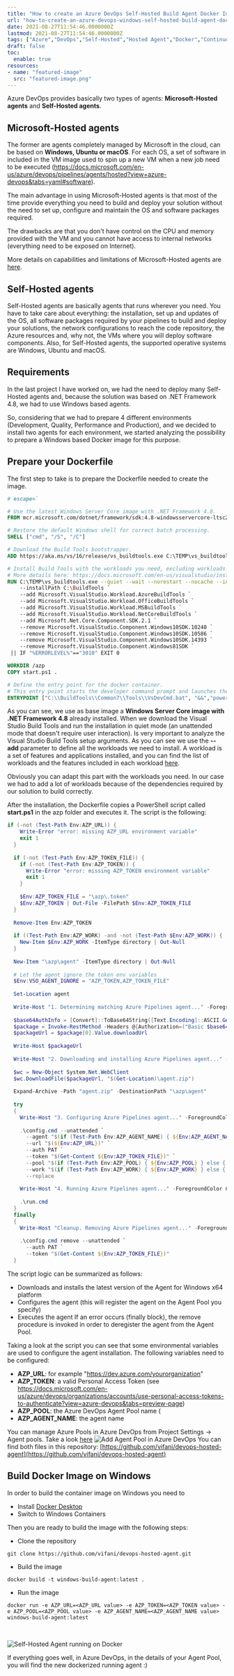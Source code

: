 ```yaml
---
title: "How to create an Azure DevOps Self-Hosted Build Agent Docker Image based on Windows"
url: "how-to-create-an-azure-devops-windows-self-hosted-build-agent-docker-image"
date: 2021-08-27T11:54:46.0000000Z
lastmod: 2021-08-27T11:54:46.0000000Z
tags: ["Azure","DevOps","Self-Hosted","Hosted Agent","Docker","Continuous Delivery","Continuos Integration","CI/CD"]
draft: false
toc:
  enable: true
resources:
- name: "featured-image"
  src: "featured-image.png"
---
```

Azure DevOps provides basically two types of agents: **Microsoft-Hosted agents** and **Self-Hosted agents**.
## Microsoft-Hosted agents
The former are agents completely managed by Microsoft in the cloud, can be based on **Windows, Ubuntu or macOS**. For each OS, a set of software in included in the VM image used to spin up a new VM when a new job need to be executed (https://docs.microsoft.com/en-us/azure/devops/pipelines/agents/hosted?view=azure-devops&tabs=yaml#software).

The main advantage in using Microsoft-Hosted agents is that most of the time provide everything you need to build and deploy your solution without the need to set up, configure and maintain the OS and software packages required. 

The drawbacks are that you don't have control on the CPU and memory provided with the VM and you cannot have access to internal networks (everything need to be exposed on Internet). 

More details on capabilities and limitations of Microsoft-Hosted agents are [here](https://docs.microsoft.com/en-us/azure/devops/pipelines/agents/hosted?view=azure-devops&tabs=yaml#capabilities-and-limitations).

## Self-Hosted agents
Self-Hosted agents are basically agents that runs wherever you need. You have to take care about everything: the installation, set up and updates of the OS, all software packages required by your pipelines to build and deploy your solutions, the network configurations to reach the code repository, the Azure resources and, why not, the VMs where you will deploy software components. Also, for Self-Hosted agents, the supported operative systems are Windows, Ubuntu and macOS.

## Requirements
In the last project I have worked on, we had the need to deploy many Self-Hosted agents and, because the solution was based on .NET Framework 4.8, we had to use Windows based agents. 

So, considering that we had to prepare 4 different environments (Development, Quality, Performance and Production), and we decided to install two agents for each environment, we started analyzing the possibility to prepare a Windows based Docker image for this purpose.

## Prepare your Dockerfile
The first step to take is to prepare the Dockerfile needed to create the image.

```dockerfile
# escape=`

# Use the latest Windows Server Core image with .NET Framework 4.8.
FROM mcr.microsoft.com/dotnet/framework/sdk:4.8-windowsservercore-ltsc2019

# Restore the default Windows shell for correct batch processing.
SHELL ["cmd", "/S", "/C"]

# Download the Build Tools bootstrapper.
ADD https://aka.ms/vs/16/release/vs_buildtools.exe C:\TEMP\vs_buildtools.exe

# Install Build Tools with the workloads you need, excluding workloads and components with known issues.
# More details here: https://docs.microsoft.com/en-us/visualstudio/install/workload-component-id-vs-build-tools
RUN C:\TEMP\vs_buildtools.exe --quiet --wait --norestart --nocache --includeRecommended `
    --installPath C:\BuildTools `
    --add Microsoft.VisualStudio.Workload.AzureBuildTools `
    --add Microsoft.VisualStudio.Workload.OfficeBuildTools `
    --add Microsoft.VisualStudio.Workload.MSBuildTools `
    --add Microsoft.VisualStudio.Workload.NetCoreBuildTools `
    --add Microsoft.Net.Core.Component.SDK.2.1 `
    --remove Microsoft.VisualStudio.Component.Windows10SDK.10240 `
    --remove Microsoft.VisualStudio.Component.Windows10SDK.10586 `
    --remove Microsoft.VisualStudio.Component.Windows10SDK.14393 `
    --remove Microsoft.VisualStudio.Component.Windows81SDK `
 || IF "%ERRORLEVEL%"=="3010" EXIT 0

WORKDIR /azp
COPY start.ps1 .

# Define the entry point for the docker container.
# This entry point starts the developer command prompt and launches the PowerShell shell.
ENTRYPOINT ["C:\\BuildTools\\Common7\\Tools\\VsDevCmd.bat", "&&","powershell.exe", ".\\start.ps1"]
```
As you can see, we use as base image a **Windows Server Core image with .NET Framework 4.8** already installed. When we download the Visual Studio Build Tools and run the installation in quiet mode (an unattended mode that doesn't require user interaction).
Is very important to analyze the Visual Studio Build Tools setup arguments. As you can see we use the **--add** parameter to define all the workloads we need to install. A workload is a set of features and applications installed, and you can find the list of workloads and the features included in each workload [here](https://docs.microsoft.com/en-us/visualstudio/install/workload-component-id-vs-build-tools).

Obviously you can adapt this part with the workloads you need. In our case we had to add a lot of workloads because of the dependencies required by our solution to build correctly.

After the installation, the Dockerfile copies a PowerShell script called **start.ps1** in the azp folder and executes it. The script is the following:
```ps1
if (-not (Test-Path Env:AZP_URL)) {
    Write-Error "error: missing AZP_URL environment variable"
    exit 1
  }
  
  if (-not (Test-Path Env:AZP_TOKEN_FILE)) {
    if (-not (Test-Path Env:AZP_TOKEN)) {
      Write-Error "error: missing AZP_TOKEN environment variable"
      exit 1
    }
  
    $Env:AZP_TOKEN_FILE = "\azp\.token"
    $Env:AZP_TOKEN | Out-File -FilePath $Env:AZP_TOKEN_FILE
  }
  
  Remove-Item Env:AZP_TOKEN
  
  if ((Test-Path Env:AZP_WORK) -and -not (Test-Path $Env:AZP_WORK)) {
    New-Item $Env:AZP_WORK -ItemType directory | Out-Null
  }
  
  New-Item "\azp\agent" -ItemType directory | Out-Null
  
  # Let the agent ignore the token env variables
  $Env:VSO_AGENT_IGNORE = "AZP_TOKEN,AZP_TOKEN_FILE"
  
  Set-Location agent
  
  Write-Host "1. Determining matching Azure Pipelines agent..." -ForegroundColor Cyan
  
  $base64AuthInfo = [Convert]::ToBase64String([Text.Encoding]::ASCII.GetBytes(":$(Get-Content ${Env:AZP_TOKEN_FILE})"))
  $package = Invoke-RestMethod -Headers @{Authorization=("Basic $base64AuthInfo")} "$(${Env:AZP_URL})/_apis/distributedtask/packages/agent?platform=win-x64&`$top=1"
  $packageUrl = $package[0].Value.downloadUrl
  
  Write-Host $packageUrl
  
  Write-Host "2. Downloading and installing Azure Pipelines agent..." -ForegroundColor Cyan
  
  $wc = New-Object System.Net.WebClient
  $wc.DownloadFile($packageUrl, "$(Get-Location)\agent.zip")
  
  Expand-Archive -Path "agent.zip" -DestinationPath "\azp\agent"
  
  try
  {
    Write-Host "3. Configuring Azure Pipelines agent..." -ForegroundColor Cyan
  
    .\config.cmd --unattended `
      --agent "$(if (Test-Path Env:AZP_AGENT_NAME) { ${Env:AZP_AGENT_NAME} } else { ${Env:computername} })" `
      --url "$(${Env:AZP_URL})" `
      --auth PAT `
      --token "$(Get-Content ${Env:AZP_TOKEN_FILE})" `
      --pool "$(if (Test-Path Env:AZP_POOL) { ${Env:AZP_POOL} } else { 'Default' })" `
      --work "$(if (Test-Path Env:AZP_WORK) { ${Env:AZP_WORK} } else { '_work' })" `
      --replace
  
    Write-Host "4. Running Azure Pipelines agent..." -ForegroundColor Cyan
  
    .\run.cmd
  }
  finally
  {
    Write-Host "Cleanup. Removing Azure Pipelines agent..." -ForegroundColor Cyan
  
    .\config.cmd remove --unattended `
      --auth PAT `
      --token "$(Get-Content ${Env:AZP_TOKEN_FILE})"
  }
```

The script logic can be summarized as follows:
- Downloads and installs the latest version of the Agent for Windows x64 platform
- Configures the agent (this will register the agent on the Agent Pool you specify)
- Executes the agent
If an error occurs (finally block), the remove procedure is invoked in order to deregister the agent from the Agent Pool.

Taking a look at the script you can see that some environmental variables are used to configure the agent installation. The following variables need to be configured:
- **AZP_URL**: for example "https://dev.azure.com/yourorganization"
- **AZP_TOKEN**: a valid Personal Access Token (see https://docs.microsoft.com/en-us/azure/devops/organizations/accounts/use-personal-access-tokens-to-authenticate?view=azure-devops&tabs=preview-page)
- **AZP_POOL**: the Azure DevOps Agent Pool name (
- **AZP_AGENT_NAME**: the agent name

You can manage Azure Pools in Azure DevOps from Project Settings -> Agent pools. Take a look [here](https://docs.microsoft.com/en-us/azure/devops/pipelines/agents/pools-queues?view=azure-devops&tabs=yaml%2Cbrowser)
![Add Agent Pool in Azure DevOps](addagentpool.png "Add Agent Pool in Azure DevOps")
You can find both files in this repository: [https://github.com/vifani/devops-hosted-agent](https://github.com/vifani/devops-hosted-agent)

## Build Docker Image on Windows
In order to build the container image on Windows you need to 
- Install [Docker Desktop](https://www.docker.com/products/docker-desktop)
- Switch to Windows Containers

Then you are ready to build the image with the following steps:

- Clone the repository
```
git clone https://github.com/vifani/devops-hosted-agent.git
```
- Build the image
```
docker build -t windows-build-agent:latest .
```
- Run the image
```
docker run -e AZP_URL=<AZP_URL value> -e AZP_TOKEN=<AZP_TOKEN value> -e AZP_POOL=<AZP_POOL value> -e AZP_AGENT_NAME=<AZP_AGENT_NAME value> windows-build-agent:latest
```
<br>

![Self-Hosted Agent running on Docker](runningdockeragent.png "Self-Hosted Agent running on Docker")


If everything goes well, in Azure DevOps, in the details of your Agent Pool, you will find the new dockerized running agent :)